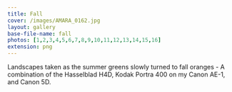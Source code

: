 ```yaml
---
title: Fall
cover: /images/AMARA_0162.jpg
layout: gallery
base-file-name: fall
photos: [1,2,3,4,5,6,7,8,9,10,11,12,13,14,15,16]
extension: png
---
```


Landscapes taken as the summer greens slowly turned to fall oranges - A combination of the Hasselblad H4D, Kodak Portra 400 on my Canon AE-1, and Canon 5D.
